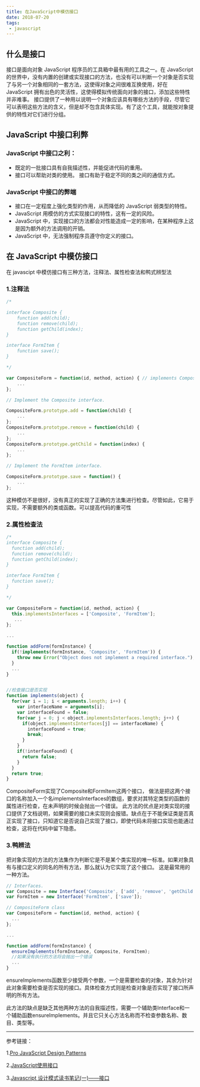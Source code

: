```yaml
---
title: 在JavaScript中模仿接口
date: 2018-07-20 
tags:
 - javascript
---
```


## 什么是接口

接口是面向对象 JavaScript 程序员的工具箱中最有用的工具之一。在 JavaScript 的世界中，没有内置的创建或实现接口的方法，也没有可以判断一个对象是否实现了与另一个对象相同的一套方法，这使得对象之间很难互换使用，好在 JavaScript 拥有出色的灵活性，这使得模拟传统面向对象的接口，添加这些特性并非难事。
接口提供了一种用以说明一个对象应该具有哪些方法的手段，尽管它可以表明这些方法的含义，但是却不包含具体实现。有了这个工具，就能按对象提供的特性对它们进行分组。

## JavaScript 中接口利弊

### JavaScript 中接口之利：

- 既定的一批接口具有自我描述性，并能促进代码的重用。
- 接口可以帮助对类的使用。
  接口有助于稳定不同的类之间的通信方式。

### JavaScript 中接口的弊端

- 接口在一定程度上强化类型的作用，从而降低的 JavaScript 弱类型的特性。
- JavaScript 用模仿的方式实现接口的特性，这有一定的风险。
- JavaScript 中，实现接口的方法都会对性能造成一定的影响，在某种程序上这是因为额外的方法调用的开销。
- JavaScript 中，无法强制程序员遵守你定义的接口。

## 在 JavaScript 中模仿接口

在 javascipt 中模仿接口有三种方法，注释法、属性检查法和鸭式辨型法

### 1.注释法

```js
/*

interface Composite {
    function add(child);
    function remove(child);
    function getChild(index);
}

interface FormItem {
    function save();
}

*/

var CompositeForm = function(id, method, action) { // implements Composite, FormItem
    ...
};

// Implement the Composite interface.

CompositeForm.prototype.add = function(child) {
    ...
};
CompositeForm.prototype.remove = function(child) {
    ...
};
CompositeForm.prototype.getChild = function(index) {
    ...
};

// Implement the FormItem interface.

CompositeForm.prototype.save = function() {
    ...
};

```

这种模仿不是很好，没有真正的实现了正确的方法集进行检查。尽管如此，它易于实现，不需要额外的类或函数。可以提高代码的重可性

### 2.属性检查法

```js
/*
interface Composite {
  function add(child);
  function remove(child);
  function getChild(index);
}

interface FormItem {
  function save();
}

*/

var CompositeForm = function(id, method, action) {
  this.implementsInterfaces = ['Composite', 'FormItem'];
   ...
};

...

function addForm(formInstance) {
  if(!implements(formInstance, 'Composite', 'FormItem')) {
    throw new Error("Object does not implement a required interface.");
  }
  ...
}


//检查接口是否实现
function implements(object) {
  for(var i = 1; i < arguments.length; i++) {
    var interfaceName = arguments[i];
    var interfaceFound = false;
    for(var j = 0; j < object.implementsInterfaces.length; j++) {
      if(object.implementsInterfaces[j] == interfaceName) {
        interfaceFound = true;
        break;
      }
    }
    if(!interfaceFound) {
      return false;
    }
  }
  return true;
}
```
CompositeForm实现了Composite和FormItem这两个接口， 做法是把这两个接口的名称加入一个名implementsInterfaces的数组，要求对其特定类型的函数的属性进行检查，在未声明的时候会抛出一个错误。
此方法的优点是对类实现的接口提供了文档说明，如果需要的接口未实现则会报错。缺点在于不能保证类是否真正实现了接口，只知道它是否说自己实现了接口，即使代码未将接口实现也能通过检查，这将在代码中留下隐患。

### 3.鸭辨法
把对象实现的方法的方法集作为判断它是不是某个类实现的唯一标准。如果对象具有与接口定义的同名的所有方法，那么就认为它实现了这个接口。
这是最常用的一种方法。

```js
// Interfaces.
var Composite = new Interface('Composite', ['add', 'remove', 'getChild']);
var FormItem = new Interface('FormItem', ['save']);

// CompositeForm class
var CompositeForm = function(id, method, action) {
  ...
};

...

function addForm(formInstance) {
  ensureImplements(formInstance, Composite, FormItem);
  //如果没有执行的方法将会抛出一个错误
  ...
}
```
ensureImplements函数至少接受两个参数，一个是需要检查的对象，其余为针对此对象需要检查是否实现的接口。具体检查方式则是检查对象是否实现了接口所声明的所有方法。

此方法的缺点是缺乏其他两种方法的自我描述性，需要一个辅助类Interface和一个辅助函数ensureImplements。并且它只关心方法名称而不检查参数名称、数目、类型等。


---
参考链接：

1.[Pro JavaScript Design Patterns](https://www.apress.com/cn/book/9781590599082)

2.[JavaScript使用接口](https://www.cnblogs.com/hlwyfeng/p/6099957.html)

3.[Javascript 设计模式读书笔记(一)——接口](https://segmentfault.com/a/1190000000480609)